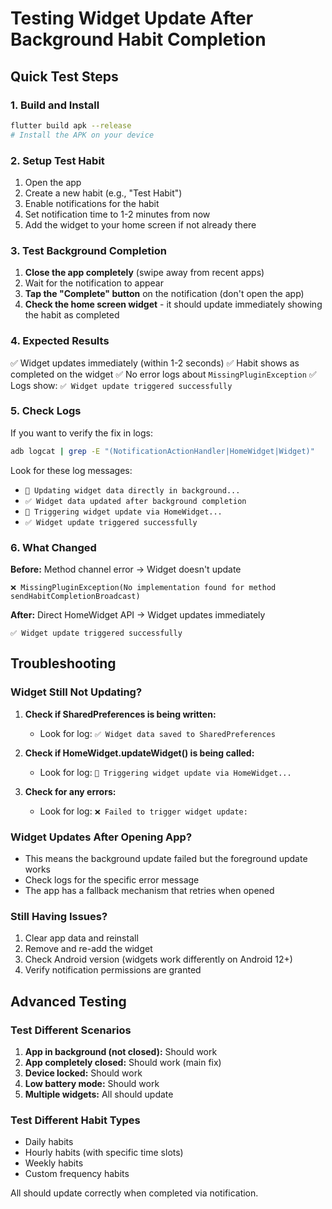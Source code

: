 # Testing Widget Update After Background Habit Completion

## Quick Test Steps

### 1. Build and Install
```bash
flutter build apk --release
# Install the APK on your device
```

### 2. Setup Test Habit
1. Open the app
2. Create a new habit (e.g., "Test Habit")
3. Enable notifications for the habit
4. Set notification time to 1-2 minutes from now
5. Add the widget to your home screen if not already there

### 3. Test Background Completion
1. **Close the app completely** (swipe away from recent apps)
2. Wait for the notification to appear
3. **Tap the "Complete" button** on the notification (don't open the app)
4. **Check the home screen widget** - it should update immediately showing the habit as completed

### 4. Expected Results
✅ Widget updates immediately (within 1-2 seconds)
✅ Habit shows as completed on the widget
✅ No error logs about `MissingPluginException`
✅ Logs show: `✅ Widget update triggered successfully`

### 5. Check Logs
If you want to verify the fix in logs:
```bash
adb logcat | grep -E "(NotificationActionHandler|HomeWidget|Widget)"
```

Look for these log messages:
- `🔄 Updating widget data directly in background...`
- `✅ Widget data updated after background completion`
- `📢 Triggering widget update via HomeWidget...`
- `✅ Widget update triggered successfully`

### 6. What Changed
**Before:** Method channel error → Widget doesn't update
```
❌ MissingPluginException(No implementation found for method sendHabitCompletionBroadcast)
```

**After:** Direct HomeWidget API → Widget updates immediately
```
✅ Widget update triggered successfully
```

## Troubleshooting

### Widget Still Not Updating?
1. **Check if SharedPreferences is being written:**
   - Look for log: `✅ Widget data saved to SharedPreferences`
   
2. **Check if HomeWidget.updateWidget() is being called:**
   - Look for log: `📢 Triggering widget update via HomeWidget...`
   
3. **Check for any errors:**
   - Look for log: `❌ Failed to trigger widget update:`

### Widget Updates After Opening App?
- This means the background update failed but the foreground update works
- Check logs for the specific error message
- The app has a fallback mechanism that retries when opened

### Still Having Issues?
1. Clear app data and reinstall
2. Remove and re-add the widget
3. Check Android version (widgets work differently on Android 12+)
4. Verify notification permissions are granted

## Advanced Testing

### Test Different Scenarios
1. **App in background (not closed):** Should work
2. **App completely closed:** Should work (main fix)
3. **Device locked:** Should work
4. **Low battery mode:** Should work
5. **Multiple widgets:** All should update

### Test Different Habit Types
- Daily habits
- Hourly habits (with specific time slots)
- Weekly habits
- Custom frequency habits

All should update correctly when completed via notification.